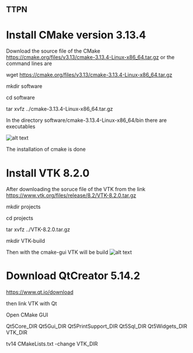 ## TTPN

# Install CMake version 3.13.4 

Download the source file of the CMake https://cmake.org/files/v3.13/cmake-3.13.4-Linux-x86_64.tar.gz
or the command lines are

wget https://cmake.org/files/v3.13/cmake-3.13.4-Linux-x86_64.tar.gz

mkdir software

cd software

tar xvfz ../cmake-3.13.4-Linux-x86_64.tar.gz


In the directory software/cmake-3.13.4-Linux-x86_64/bin there are executables

![alt text](https://user-images.githubusercontent.com/70952816/93706122-e1485180-fb2b-11ea-84e0-77725ab70ad8.png)

The installation of cmake is done

# Install VTK 8.2.0

After downloading the soruce file of the VTK from the link https://www.vtk.org/files/release/8.2/VTK-8.2.0.tar.gz

mkdir projects

cd projects

tar xvfz ../VTK-8.2.0.tar.gz

mkdir VTK-build


Then with the cmake-gui VTK will be build
![alt text]( )

# Download QtCreator 5.14.2
https://www.qt.io/download



then link VTK with Qt

Open CMake GUI

Qt5Core_DIR
Qt5Gui_DIR
Qt5PrintSupport_DIR
Qt5Sql_DIR
Qt5Widgets_DIR
VTK_DIR

tv14 CMakeLists.txt
-change VTK_DIR

